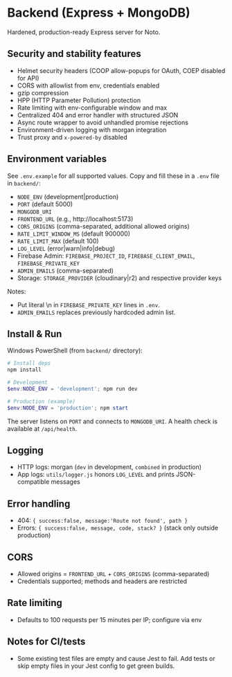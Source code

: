 # Backend (Express + MongoDB)

Hardened, production-ready Express server for Noto.

## Security and stability features
- Helmet security headers (COOP allow-popups for OAuth, COEP disabled for API)
- CORS with allowlist from env, credentials enabled
- gzip compression
- HPP (HTTP Parameter Pollution) protection
- Rate limiting with env-configurable window and max
- Centralized 404 and error handler with structured JSON
- Async route wrapper to avoid unhandled promise rejections
- Environment-driven logging with morgan integration
- Trust proxy and `x-powered-by` disabled

## Environment variables
See `.env.example` for all supported values. Copy and fill these in a `.env` file in `backend/`:

- `NODE_ENV` (development|production)
- `PORT` (default 5000)
- `MONGODB_URI`
- `FRONTEND_URL` (e.g., http://localhost:5173)
- `CORS_ORIGINS` (comma-separated, additional allowed origins)
- `RATE_LIMIT_WINDOW_MS` (default 900000)
- `RATE_LIMIT_MAX` (default 100)
- `LOG_LEVEL` (error|warn|info|debug)
- Firebase Admin: `FIREBASE_PROJECT_ID`, `FIREBASE_CLIENT_EMAIL`, `FIREBASE_PRIVATE_KEY`
- `ADMIN_EMAILS` (comma-separated)
- Storage: `STORAGE_PROVIDER` (cloudinary|r2) and respective provider keys

Notes:
- Put literal \n in `FIREBASE_PRIVATE_KEY` lines in `.env`.
- `ADMIN_EMAILS` replaces previously hardcoded admin list.

## Install & Run

Windows PowerShell (from `backend/` directory):

```powershell
# Install deps
npm install

# Development
$env:NODE_ENV = 'development'; npm run dev

# Production (example)
$env:NODE_ENV = 'production'; npm start
```

The server listens on `PORT` and connects to `MONGODB_URI`. A health check is available at `/api/health`.

## Logging
- HTTP logs: morgan (`dev` in development, `combined` in production)
- App logs: `utils/logger.js` honors `LOG_LEVEL` and prints JSON-compatible messages

## Error handling
- 404: `{ success:false, message:'Route not found', path }`
- Errors: `{ success:false, message, code, stack? }` (stack only outside production)

## CORS
- Allowed origins = `FRONTEND_URL` + `CORS_ORIGINS` (comma-separated)
- Credentials supported; methods and headers are restricted

## Rate limiting
- Defaults to 100 requests per 15 minutes per IP; configure via env

## Notes for CI/tests
- Some existing test files are empty and cause Jest to fail. Add tests or skip empty files in your Jest config to get green builds.
